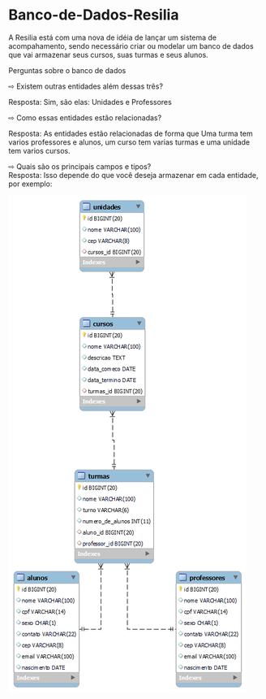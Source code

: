 # Banco-de-Dados-Resilia

A Resilia está com uma nova de idéia de lançar um sistema de acompahamento, sendo necessário criar ou modelar um banco de dados que vai armazenar seus cursos, suas turmas e seus alunos.

Perguntas sobre o banco de dados

⇨ Existem outras entidades além dessas três?  

Resposta:
Sim, são elas: Unidades e Professores

⇨ Como essas entidades estão relacionadas?    

Resposta:
As entidades estão relacionadas de forma que Uma turma tem varios professores e alunos, um curso tem varias turmas e uma unidade tem varios cursos.


⇨ Quais são os principais campos e tipos?     
Resposta:
Isso depende do que você deseja armazenar em cada entidade, por exemplo:

![](https://github.com/HeynzNedls/Banco-de-Dados-M4I/blob/9aff7784540d7e51c266147298ce9c878f5bb002/SQL/diagram.png)
